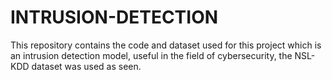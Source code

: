 # INTRUSION-DETECTION
This repository contains the code and dataset used for this project which is an intrusion detection model, useful in the field of cybersecurity, the NSL-KDD dataset was used as seen.
